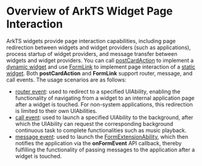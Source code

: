 # Overview of ArkTS Widget Page Interaction

ArkTS widgets provide page interaction capabilities, including page redirection between widgets and widget providers (such as applications), process startup of widget providers, and message transfer between widgets and widget providers. You can call [postCardAction](../reference/apis-arkui/js-apis-postCardAction.md#postcardaction-1) to implement a [dynamic widget](arkts-form-overview.md#dynamic-widget) and use [FormLink](../reference/apis-arkui/arkui-ts/ts-container-formlink.md) to implement page interaction of a [static widget](arkts-form-overview.md#static-widget). Both **postCardAction** and **FormLink** support router, message, and call events. The usage scenarios are as follows:

- [router event](arkts-ui-widget-event-router.md): used to redirect to a specified UIAbility, enabling the functionality of navigating from a widget to an internal application page after a widget is touched. For non-system applications, this redirection is limited to their own UIAbilities.
- [call event](arkts-ui-widget-event-call.md): used to launch a specified UIAbility to the background, after which the UIAbility can request the corresponding background continuous task to complete functionalities such as music playback.
- [message event](arkts-ui-widget-event-formextensionability.md): used to launch the [FormExtensionAbility](../reference/apis-form-kit/js-apis-app-form-formExtensionAbility.md), which then notifies the application via the **onFormEvent** API callback, thereby fulfilling the functionality of passing messages to the application after a widget is touched.
